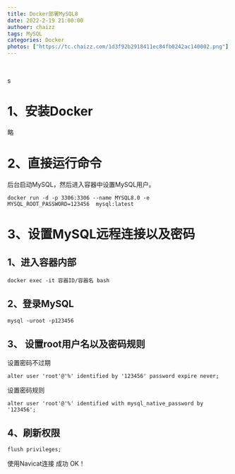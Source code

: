 ```yaml
---
title: Docker部署MySQL8
date: 2022-2-19 21:00:00
authoer: chaizz
tags: MySQL
categories: Docker
photos: ["https://tc.chaizz.com/1d3f92b2918411ec84fb0242ac140002.png"]
---
```


​                         

<!--more-->



s

# 1、安装Docker

略

# 2、直接运行命令

后台启动MySQL，然后进入容器中设置MySQL用户。

```shell
docker run -d -p 3306:3306 --name MYSQL8.0 -e MYSQL_ROOT_PASSWORD=123456  mysql:latest
```

# 3、设置MySQL远程连接以及密码 

##  1、进入容器内部

```shell
docker exec -it 容器ID/容器名 bash
```

## 2、登录MySQL

```shell
mysql -uroot -p123456
```

## 3、 设置root用户名以及密码规则

设置密码不过期

```mysql
alter user 'root'@'%' identified by '123456' password expire never;
```

设置密码规则

```mysql
alter user 'root'@'%' identified with mysql_native_password by '123456';
```

## 4、刷新权限

```mysql
flush privileges;
```

使用Navicat连接 成功 OK！






